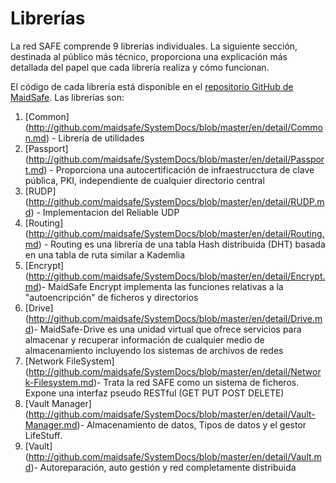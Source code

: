 # Librerías

La red SAFE comprende 9 librerías individuales. La siguiente sección, destinada al público más técnico, proporciona una explicación más detallada del papel que cada librería realiza y cómo funcionan.

El código de cada librería está disponible en el [repositorio GitHub de MaidSafe](https://github.com/maidsafe). Las librerías son:

1.  [Common] (http://github.com/maidsafe/SystemDocs/blob/master/en/detail/Common.md) - Librería de utilidades
2.  [Passport] (http://github.com/maidsafe/SystemDocs/blob/master/en/detail/Passport.md) - Proporciona una autocertificación de infraestrucctura de clave pública, PKI, independiente de cualquier directorio central
3.  [RUDP] (http://github.com/maidsafe/SystemDocs/blob/master/en/detail/RUDP.md) - Implementacion del Reliable UDP
4.  [Routing] (http://github.com/maidsafe/SystemDocs/blob/master/en/detail/Routing.md) - Routing es una librería de una tabla Hash distribuida (DHT) basada en una tabla de ruta similar a Kademlia
5.  [Encrypt] (http://github.com/maidsafe/SystemDocs/blob/master/en/detail/Encrypt.md)- MaidSafe Encrypt implementa las funciones relativas a la "autoencripción" de ficheros y directorios
6.  [Drive] (http://github.com/maidsafe/SystemDocs/blob/master/en/detail/Drive.md)- MaidSafe-Drive es una unidad virtual que ofrece servicios para almacenar y recuperar información de cualquier medio de almacenamiento incluyendo los sistemas de archivos de redes
7.  [Network FileSystem] (http://github.com/maidsafe/SystemDocs/blob/master/en/detail/Network-Filesystem.md)- Trata la red SAFE como un sistema de ficheros. Expone una interfaz pseudo RESTful (GET PUT POST DELETE)
8.  [Vault Manager] (http://github.com/maidsafe/SystemDocs/blob/master/en/detail/Vault-Manager.md)- Almacenamiento de datos, Tipos de datos y el gestor LifeStuff.
9.  [Vault] (http://github.com/maidsafe/SystemDocs/blob/master/en/detail/Vault.md)- Autoreparación, auto gestión y red completamente distribuida



